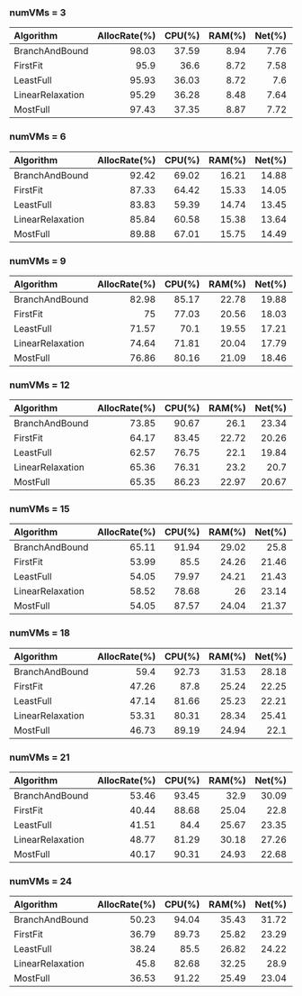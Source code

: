 ### numVMs = 3

| Algorithm        |   AllocRate(%) |   CPU(%) |   RAM(%) |   Net(%) |   Disk(%) |
|:-----------------|---------------:|---------:|---------:|---------:|----------:|
| BranchAndBound   |          98.03 |    37.59 |     8.94 |     7.76 |      7.83 |
| FirstFit         |          95.9  |    36.6  |     8.72 |     7.58 |      7.59 |
| LeastFull        |          95.93 |    36.03 |     8.72 |     7.6  |      7.65 |
| LinearRelaxation |          95.29 |    36.28 |     8.48 |     7.64 |      7.64 |
| MostFull         |          97.43 |    37.35 |     8.87 |     7.72 |      7.75 |

### numVMs = 6

| Algorithm        |   AllocRate(%) |   CPU(%) |   RAM(%) |   Net(%) |   Disk(%) |
|:-----------------|---------------:|---------:|---------:|---------:|----------:|
| BranchAndBound   |          92.42 |    69.02 |    16.21 |    14.88 |     14.68 |
| FirstFit         |          87.33 |    64.42 |    15.33 |    14.05 |     13.7  |
| LeastFull        |          83.83 |    59.39 |    14.74 |    13.45 |     13.21 |
| LinearRelaxation |          85.84 |    60.58 |    15.38 |    13.64 |     13.71 |
| MostFull         |          89.88 |    67.01 |    15.75 |    14.49 |     14.16 |

### numVMs = 9

| Algorithm        |   AllocRate(%) |   CPU(%) |   RAM(%) |   Net(%) |   Disk(%) |
|:-----------------|---------------:|---------:|---------:|---------:|----------:|
| BranchAndBound   |          82.98 |    85.17 |    22.78 |    19.88 |     20.41 |
| FirstFit         |          75    |    77.03 |    20.56 |    18.03 |     18.13 |
| LeastFull        |          71.57 |    70.1  |    19.55 |    17.21 |     17.3  |
| LinearRelaxation |          74.64 |    71.81 |    20.04 |    17.79 |     17.92 |
| MostFull         |          76.86 |    80.16 |    21.09 |    18.46 |     18.73 |

### numVMs = 12

| Algorithm        |   AllocRate(%) |   CPU(%) |   RAM(%) |   Net(%) |   Disk(%) |
|:-----------------|---------------:|---------:|---------:|---------:|----------:|
| BranchAndBound   |          73.85 |    90.67 |    26.1  |    23.34 |     23.26 |
| FirstFit         |          64.17 |    83.45 |    22.72 |    20.26 |     20.05 |
| LeastFull        |          62.57 |    76.75 |    22.1  |    19.84 |     19.56 |
| LinearRelaxation |          65.36 |    76.31 |    23.2  |    20.7  |     20.83 |
| MostFull         |          65.35 |    86.23 |    22.97 |    20.67 |     20.41 |

### numVMs = 15

| Algorithm        |   AllocRate(%) |   CPU(%) |   RAM(%) |   Net(%) |   Disk(%) |
|:-----------------|---------------:|---------:|---------:|---------:|----------:|
| BranchAndBound   |          65.11 |    91.94 |    29.02 |    25.8  |     25.69 |
| FirstFit         |          53.99 |    85.5  |    24.26 |    21.46 |     21.2  |
| LeastFull        |          54.05 |    79.97 |    24.21 |    21.43 |     21.05 |
| LinearRelaxation |          58.52 |    78.68 |    26    |    23.14 |     23.25 |
| MostFull         |          54.05 |    87.57 |    24.04 |    21.37 |     21.09 |

### numVMs = 18

| Algorithm        |   AllocRate(%) |   CPU(%) |   RAM(%) |   Net(%) |   Disk(%) |
|:-----------------|---------------:|---------:|---------:|---------:|----------:|
| BranchAndBound   |          59.4  |    92.73 |    31.53 |    28.18 |     28.51 |
| FirstFit         |          47.26 |    87.8  |    25.24 |    22.25 |     22.46 |
| LeastFull        |          47.14 |    81.66 |    25.23 |    22.21 |     22.37 |
| LinearRelaxation |          53.31 |    80.31 |    28.34 |    25.41 |     25.33 |
| MostFull         |          46.73 |    89.19 |    24.94 |    22.1  |     22.2  |

### numVMs = 21

| Algorithm        |   AllocRate(%) |   CPU(%) |   RAM(%) |   Net(%) |   Disk(%) |
|:-----------------|---------------:|---------:|---------:|---------:|----------:|
| BranchAndBound   |          53.46 |    93.45 |    32.9  |    30.09 |     29.89 |
| FirstFit         |          40.44 |    88.68 |    25.04 |    22.8  |     22.28 |
| LeastFull        |          41.51 |    84.4  |    25.67 |    23.35 |     22.79 |
| LinearRelaxation |          48.77 |    81.29 |    30.18 |    27.26 |     27.29 |
| MostFull         |          40.17 |    90.31 |    24.93 |    22.68 |     22.21 |

### numVMs = 24

| Algorithm        |   AllocRate(%) |   CPU(%) |   RAM(%) |   Net(%) |   Disk(%) |
|:-----------------|---------------:|---------:|---------:|---------:|----------:|
| BranchAndBound   |          50.23 |    94.04 |    35.43 |    31.72 |     31.53 |
| FirstFit         |          36.79 |    89.73 |    25.82 |    23.29 |     22.79 |
| LeastFull        |          38.24 |    85.5  |    26.82 |    24.22 |     23.53 |
| LinearRelaxation |          45.8  |    82.68 |    32.25 |    28.9  |     29    |
| MostFull         |          36.53 |    91.22 |    25.49 |    23.04 |     22.72 |

